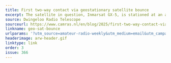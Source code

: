 ```yaml
---
title: First two-way contact via geostationary satellite bounce
excerpt: The satellite in question, Inmarsat GX-5, is stationed at an altitude of over 35,000 kilometers.
source: Dwingeloo Radio Telescope
sourceurl: https://www.camras.nl/en/blog/2025/first-two-way-contact-via-geostationary-satellite-bounce/
linkname: geo-sat-bounce
urlparams: '?utm_source=amateur-radio-weekly&utm_medium=email&utm_campaign=newsletter'
headerimage: arw-header.gif
linktype: link
order: 3
issue: 366
---
```


